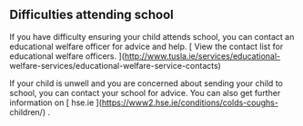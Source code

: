 ##  Difficulties attending school

If you have difficulty ensuring your child attends school, you can contact an
educational welfare officer for advice and help. [ View the contact list for
educational welfare officers. ](http://www.tusla.ie/services/educational-
welfare-services/educational-welfare-service-contacts)

If your child is unwell and you are concerned about sending your child to
school, you can contact your school for advice. You can also get further
information on [ hse.ie ](https://www2.hse.ie/conditions/colds-coughs-
children/) .
